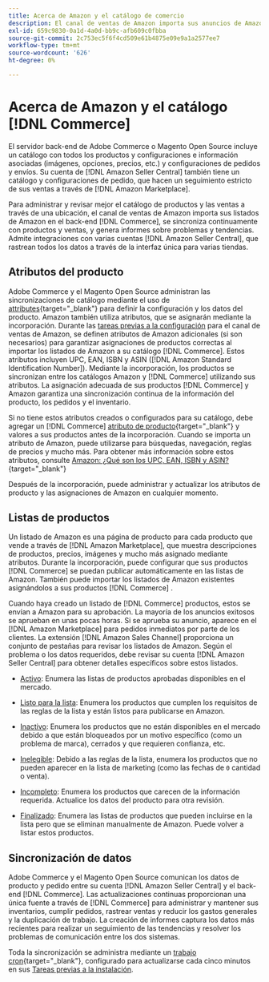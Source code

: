 ```yaml
---
title: Acerca de Amazon y el catálogo de comercio
description: El canal de ventas de Amazon importa sus anuncios de Amazon en el backend de Commerce y se sincroniza continuamente con productos y ventas.
exl-id: 659c9830-0a1d-4a0d-bb9c-afb609c0fbba
source-git-commit: 2c753ec5f6f4cd509e61b4875e09e9a1a2577ee7
workflow-type: tm+mt
source-wordcount: '626'
ht-degree: 0%

---
```


# Acerca de Amazon y el catálogo [!DNL Commerce]

El servidor back-end de Adobe Commerce o Magento Open Source incluye un catálogo con todos los productos y configuraciones e información asociadas (imágenes, opciones, precios, etc.) y configuraciones de pedidos y envíos. Su cuenta de [!DNL Amazon Seller Central] también tiene un catálogo y configuraciones de pedido, que hacen un seguimiento estricto de sus ventas a través de [!DNL Amazon Marketplace].

Para administrar y revisar mejor el catálogo de productos y las ventas a través de una ubicación, el canal de ventas de Amazon importa sus listados de Amazon en el back-end [!DNL Commerce], se sincroniza continuamente con productos y ventas, y genera informes sobre problemas y tendencias. Admite integraciones con varias cuentas [!DNL Amazon Seller Central], que rastrean todos los datos a través de la interfaz única para varias tiendas.

## Atributos del producto

Adobe Commerce y el Magento Open Source administran las sincronizaciones de catálogo mediante el uso de [attributes](https://docs.magento.com/user-guide/catalog/product-attributes.html){target=&quot;_blank&quot;} para definir la configuración y los datos del producto. Amazon también utiliza atributos, que se asignarán mediante la incorporación. Durante las [tareas previas a la configuración](./amazon-pre-setup-tasks.md) para el canal de ventas de Amazon, se definen atributos de Amazon adicionales (si son necesarios) para garantizar asignaciones de productos correctas al importar los listados de Amazon a su catálogo [!DNL Commerce]. Estos atributos incluyen UPC, EAN, ISBN y ASIN ([!DNL Amazon Standard Identification Number]). Mediante la incorporación, los productos se sincronizan entre los catálogos Amazon y [!DNL Commerce] utilizando sus atributos. La asignación adecuada de sus productos [!DNL Commerce] y Amazon garantiza una sincronización continua de la información del producto, los pedidos y el inventario.

Si no tiene estos atributos creados o configurados para su catálogo, debe agregar un [!DNL Commerce] [atributo de producto](https://docs.magento.com/user-guide/catalog/product-attributes.html){target=&quot;_blank&quot;} y valores a sus productos antes de la incorporación. Cuando se importa un atributo de Amazon, puede utilizarse para búsquedas, navegación, reglas de precios y mucho más. Para obtener más información sobre estos atributos, consulte [Amazon: ¿Qué son los UPC, EAN, ISBN y ASIN?](https://www.amazon.com/gp/seller/asin-upc-isbn-info.html){target=&quot;_blank&quot;}

Después de la incorporación, puede administrar y actualizar los atributos de producto y las asignaciones de Amazon en cualquier momento.

## Listas de productos

Un listado de Amazon es una página de producto para cada producto que vende a través de [!DNL Amazon Marketplace], que muestra descripciones de productos, precios, imágenes y mucho más asignado mediante atributos. Durante la incorporación, puede configurar que sus productos [!DNL Commerce] se puedan publicar automáticamente en las listas de Amazon. También puede importar los listados de Amazon existentes asignándolos a sus productos [!DNL Commerce] .

Cuando haya creado un listado de [!DNL Commerce] productos, estos se envían a Amazon para su aprobación. La mayoría de los anuncios exitosos se aprueban en unas pocas horas. Si se aprueba su anuncio, aparece en el [!DNL Amazon Marketplace] para pedidos inmediatos por parte de los clientes. La extensión [!DNL Amazon Sales Channel] proporciona un conjunto de pestañas para revisar los listados de Amazon. Según el problema o los datos requeridos, debe revisar su cuenta [!DNL Amazon Seller Central] para obtener detalles específicos sobre estos listados.

- [Activo](./active-listings.md): Enumera las listas de productos aprobadas disponibles en el mercado.

- [Listo para la lista](./ready-to-list.md): Enumera los productos que cumplen los requisitos de las reglas de la lista y están listos para publicarse en Amazon.

- [Inactivo](./inactive-listings.md): Enumera los productos que no están disponibles en el mercado debido a que están bloqueados por un motivo específico (como un problema de marca), cerrados y que requieren confianza, etc.

- [Inelegible](./ineligible-listings.md): Debido a las reglas de la lista, enumera los productos que no pueden aparecer en la lista de marketing (como las fechas de  `0` cantidad o venta).

- [Incompleto](./incomplete-listings.md): Enumera los productos que carecen de la información requerida. Actualice los datos del producto para otra revisión.

- [Finalizado](./ended-listings.md): Enumera las listas de productos que pueden incluirse en la lista pero que se eliminan manualmente de Amazon. Puede volver a listar estos productos.

## Sincronización de datos

Adobe Commerce y el Magento Open Source comunican los datos de producto y pedido entre su cuenta [!DNL Amazon Seller Central] y el back-end [!DNL Commerce]. Las actualizaciones continuas proporcionan una única fuente a través de [!DNL Commerce] para administrar y mantener sus inventarios, cumplir pedidos, rastrear ventas y reducir los gastos generales y la duplicación de trabajo. La creación de informes captura los datos más recientes para realizar un seguimiento de las tendencias y resolver los problemas de comunicación entre los dos sistemas.

Toda la sincronización se administra mediante un [trabajo cron](https://docs.magento.com/user-guide/system/cron.html){target=&quot;_blank&quot;}, configurado para actualizarse cada cinco minutos en sus [Tareas previas a la instalación](./amazon-pre-setup-tasks.md).
